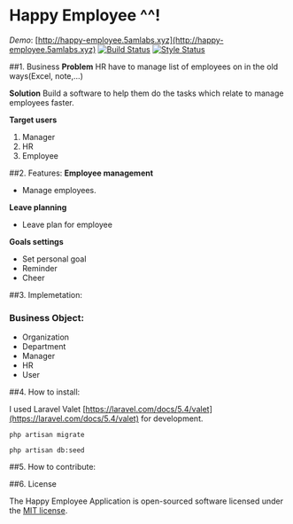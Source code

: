 Happy Employee ^^!
===================
*Demo*: [http://happy-employee.5amlabs.xyz](http://happy-employee.5amlabs.xyz)
[![Build Status](https://travis-ci.org/byhbt/happy-employee.svg?branch=master)](https://travis-ci.org/byhbt/happy-employee)
[![Style Status](https://styleci.io/repos/60019519?style=plastic&branch=master)](https://styleci.io/repos/60019519?style=plastic&branch=master)


##1. Business
**Problem**
HR have to manage list of employees on in the old ways(Excel, note,...)

**Solution**
Build a software to help them do the tasks which relate to manage employees faster.

**Target users**
 1. Manager
 2. HR
 3. Employee

##2. Features:
**Employee management**
 - Manage employees.

**Leave planning**
 - Leave plan for employee

**Goals settings**
 - Set personal goal
 - Reminder
 - Cheer

##3. Implemetation:
### Business Object:
 - Organization
 - Department
 - Manager
 - HR
 - User

##4. How to install:

I used Laravel Valet [https://laravel.com/docs/5.4/valet](https://laravel.com/docs/5.4/valet) for development.

```
php artisan migrate
```

```
php artisan db:seed
```

##5. How to contribute:

##6. License

The Happy Employee Application is open-sourced software licensed under the [MIT license](http://opensource.org/licenses/MIT).
